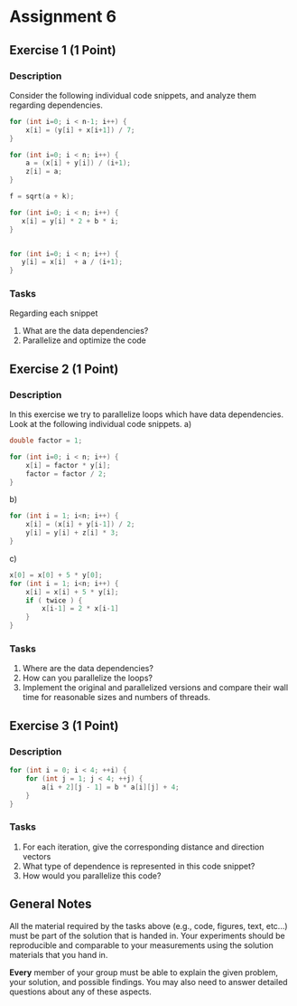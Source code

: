 # Assignment 6

## Exercise 1 (1 Point)

### Description

Consider the following individual code snippets, and analyze them regarding dependencies.

```c
for (int i=0; i < n-1; i++) {
    x[i] = (y[i] + x[i+1]) / 7;
}
```

```c
for (int i=0; i < n; i++) {
    a = (x[i] + y[i]) / (i+1);
    z[i] = a;
}

f = sqrt(a + k);
```

```c
for (int i=0; i < n; i++) {
   x[i] = y[i] * 2 + b * i;
}


for (int i=0; i < n; i++) {
   y[i] = x[i]  + a / (i+1);
}
```

### Tasks

Regarding each snippet

1) What are the data dependencies?
2) Parallelize and optimize the code

## Exercise 2 (1 Point)

### Description

In this exercise we try to parallelize loops which have data dependencies.
Look at the following individual code snippets.
a)

```c
double factor = 1;

for (int i=0; i < n; i++) {
    x[i] = factor * y[i];
    factor = factor / 2;
}
```

b)

```c
for (int i = 1; i<n; i++) {
    x[i] = (x[i] + y[i-1]) / 2;
    y[i] = y[i] + z[i] * 3;
}
```

c)

```c
x[0] = x[0] + 5 * y[0];
for (int i = 1; i<n; i++) {
    x[i] = x[i] + 5 * y[i];
    if ( twice ) {
        x[i-1] = 2 * x[i-1]
    }
}
```

### Tasks

1) Where are the data dependencies?
2) How can you parallelize the loops?
3) Implement the original and parallelized versions and compare their wall time for reasonable sizes and numbers of threads.

## Exercise 3 (1 Point)

### Description

```c
for (int i = 0; i < 4; ++i) {
    for (int j = 1; j < 4; ++j) {
        a[i + 2][j - 1] = b * a[i][j] + 4;
    }
}
```

### Tasks

1) For each iteration, give the corresponding distance and direction vectors
2) What type of dependence is represented in this code snippet?
3) How would you parallelize this code?

## General Notes

All the material required by the tasks above (e.g., code, figures, text, etc...) must be part of the solution that is handed in. Your experiments should be reproducible and comparable to your measurements using the solution materials that you hand in.

**Every** member of your group must be able to explain the given problem, your solution, and possible findings. You may also need to answer detailed questions about any of these aspects.
